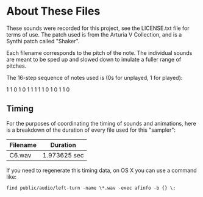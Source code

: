 # About These Files

These sounds were recorded for this project, see the LICENSE.txt file for terms of use. The patch used is from the
Arturia V Collection, and is a Synthi patch called "Shaker".

Each filename corresponds to the pitch of the note. The individual sounds are meant to be sped up and slowed down to
imulate a fuller range of pitches.

The 16-step sequence of notes used is (0s for unplayed, 1 for played):

1 1 0 1 0 1 1 1 1 1 0 1 0 1 1 0

## Timing

For the purposes of coordinating the timing of sounds and animations, here is a
breakdown of the duration of every file used for this "sampler":

| Filename | Duration     |
| -------- | ------------ |
| C6.wav   | 1.973625 sec |

If you need to regenerate this timing data, on OS X you can use a command like:

```find public/audio/left-turn -name \*.wav -exec afinfo -b {} \;```

